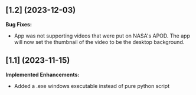 ## [1.2] (2023-12-03)

**Bug Fixes:**

- App was not supporting videos that were put on NASA's APOD. The app will now set the thumbnail of the video to be the desktop background.

## [1.1] (2023-11-15)

**Implemented Enhancements:**

- Added a .exe windows executable instead of pure python script
